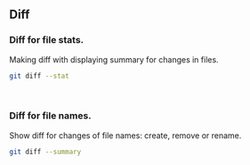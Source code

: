 ## Diff

### Diff for file stats.
Making diff with displaying summary for changes in files.
```sh
git diff --stat
```
<br />

### Diff for file names.
Show diff for changes of file names: create, remove or rename.
```sh
git diff --summary
```

